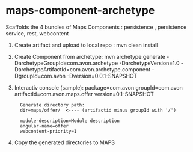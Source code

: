 maps-component-archetype
========================

Scaffolds the 4 bundles of Maps Components  : persistence , persistence service, rest, webcontent

1.    Create artifact and upload to local repo : mvn clean install
2.    Create Component from archetype: 
            mvn archetype:generate 
                  -DarchetypeGroupId=com.avon.archetype 
                  -DarchetypeVersion=1.0 
                  -DarchetypeArtifactId=com.avon.archetype.component 
                  -DgroupId=com.avon 
                  -Dversion=0.0.1-SNAPSHOT

3.    Interactiv console (sample):
            package=com.avon
            groupId=com.avon
            artifactId=com.avon.maps.offer
            version=0.1-SNAPSHOT
  
            Generate directory path:
            dir=maps/offer/  <---- (artifactid minus groupId with '/')
  
            module-description=Module description
            angular-name=offer
            webcontent-priority=1
  
4.    Copy the generated directories to MAPS 



